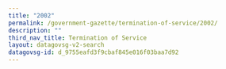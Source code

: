 ```yaml
---
title: "2002"
permalink: /government-gazette/termination-of-service/2002/
description: ""
third_nav_title: Termination of Service
layout: datagovsg-v2-search
datagovsg-id: d_9755eafd3f9cbaf845e016f03baa7d92
---
```

